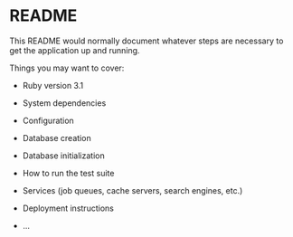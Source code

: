 # README

This README would normally document whatever steps are necessary to get the
application up and running.

Things you may want to cover:

* Ruby version 3.1

* System dependencies

* Configuration

* Database creation

* Database initialization

* How to run the test suite

* Services (job queues, cache servers, search engines, etc.)

* Deployment instructions

* ...
